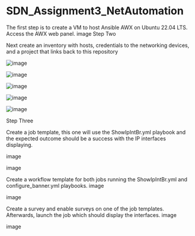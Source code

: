 # SDN_Assignment3_NetAutomation

The first step is to create a VM to host Ansible AWX on Ubuntu 22.04 LTS. Access the AWX web panel. image
Step Two

Next create an inventory with hosts, credentials to the networking devices, and a project that links back to this repository

![image](https://github.com/user-attachments/assets/a3ce6e6c-9659-417a-849f-b58251ca11f0)


![image](https://github.com/user-attachments/assets/81a21e54-49e2-4e0d-bac8-95372fa70120)



![image](https://github.com/user-attachments/assets/2e376079-afbf-4b00-9880-c044ca45b1f0)

![image](https://github.com/user-attachments/assets/cff614e9-37f2-4ffc-97f0-7672781a16ca)



![image](https://github.com/user-attachments/assets/7d346a13-79da-4cf6-a58c-6c981cff5059)

Step Three

Create a job template, this one will use the ShowIpIntBr.yml playbook and the expected outcome should be a success with the IP interfaces displaying.

image

image

Create a workflow template for both jobs running the ShowIpIntBr.yml and configure_banner.yml playbooks. image

image

Create a survey and enable surveys on one of the job templates. Afterwards, launch the job which should display the interfaces. image

image
